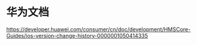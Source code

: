 # 华为文档
https://developer.huawei.com/consumer/cn/doc/development/HMSCore-Guides/ios-version-change-history-0000001050414335
